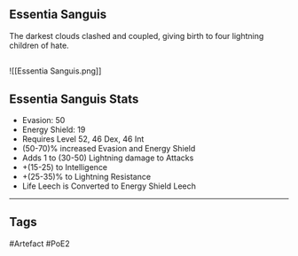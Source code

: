 ## Essentia Sanguis
The darkest clouds clashed and coupled,
giving birth to four lightning children of hate.
##
![[Essentia Sanguis.png]]
## Essentia Sanguis Stats
- Evasion: 50
- Energy Shield: 19
- Requires Level 52, 46 Dex, 46 Int
- (50-70)% increased Evasion and Energy Shield
- Adds 1 to (30-50) Lightning damage to Attacks
- +(15-25) to Intelligence
- +(25-35)% to Lightning Resistance
- Life Leech is Converted to Energy Shield Leech


---
## Tags
#Artefact
#PoE2